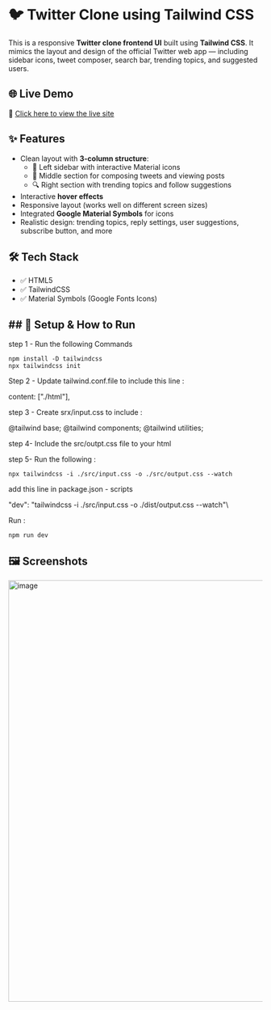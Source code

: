 # 🐦 Twitter Clone using Tailwind CSS

This is a responsive **Twitter clone frontend UI** built using **Tailwind CSS**. It mimics the layout and design of the official Twitter web app — including sidebar icons, tweet composer, search bar, trending topics, and suggested users.

## 🌐 Live Demo

🔗 [Click here to view the live site](https://twitter-clone-using-tailwind-vblg.vercel.app/)

## ✨ Features

- Clean layout with **3-column structure**:
  - 📌 Left sidebar with interactive Material icons
  - 📝 Middle section for composing tweets and viewing posts
  - 🔍 Right section with trending topics and follow suggestions
- Interactive **hover effects**
- Responsive layout (works well on different screen sizes)
- Integrated **Google Material Symbols** for icons
- Realistic design: trending topics, reply settings, user suggestions, subscribe button, and more

## 🛠 Tech Stack

- ✅ HTML5
- ✅ TailwindCSS
- ✅ Material Symbols (Google Fonts Icons)


## ## 🚀 Setup & How to Run

step 1 - Run the following Commands
```
npm install -D tailwindcss
npx tailwindcss init
```
Step 2 - Update tailwind.conf.file to include this line :

content: ["./html"],

step 3 - Create srx/input.css to include :

@tailwind base;
@tailwind components;
@tailwind utilities;

step 4- Include the src/outpt.css file to your html

step 5- Run the following :
```
npx tailwindcss -i ./src/input.css -o ./src/output.css --watch
```
add this line in package.json - scripts

"dev": "tailwindcss -i ./src/input.css -o ./dist/output.css --watch"\

Run :
```
npm run dev
```

## 🖼️ Screenshots

<img width="1918" height="834" alt="image" src="https://github.com/user-attachments/assets/40ad1f0d-dbde-4294-a8ae-b26ba49e12c0" />







